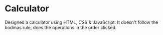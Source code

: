 # Calculator
Designed a calculator using HTML, CSS & JavaScript. 
It doesn't follow the bodmas rule, does the operations in the order clicked.